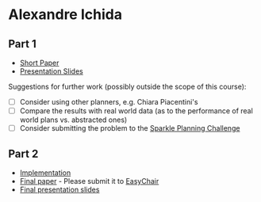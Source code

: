 # Alexandre Ichida

## Part 1

- [Short Paper](ichida-proposal.pdf)
- [Presentation Slides](ichida-proposal-slides.pdf)

Suggestions for further work (possibly outside the scope of this course):

- [ ] Consider using other planners, e.g. Chiara Piacentini's
- [ ] Compare the results with real world data (as to the performance of real world plans vs. abstracted ones)
- [ ] Consider submitting the problem to the [Sparkle Planning Challenge](http://ada.liacs.nl/events/sparkle-planning-19/)

## Part 2

- [Implementation](<link to github>)
- [Final paper](ichida-paper.pdf) - Please submit it to [EasyChair](https://easychair.org/conferences/?conf=ap2018)
- [Final presentation slides](ichida-final-presentation-slides.pdf)

